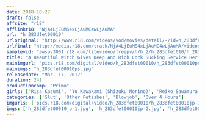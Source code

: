 ```yaml
---
date: 2018-10-27
draft: false
affsite: "r18"
afflinkr18: "NjA4LjEuMS4xLjAuMC4wLjAuMA"
url: "h_283dfet00010"
urloriginal: "http://www.r18.com/videos/vod/movies/detail/-/id=h_283dfet00010"
urlfinal: "http://media.r18.com/track/NjA4LjEuMS4xLjAuMC4wLjAuMA/videos/vod/movies/detail/-/id=h_283dfet00010"
samplevid: "awspv3001.r18.com/litevideo/freepv/h/h_2/h_283dfet010/h_283dfet010_dmb_w.mp4"
title: "A Beautiful Witch Gives Deep And Rich Cock Sucking Service Her Sticky And Wet Blowjob Action Brings Me To A Massively Unexpected Ejaculation! 4 Hours/12 Ladies"
mainimgurl: "pics.r18.com/digital/video/h_283dfet00010/h_283dfet00010ps.jpg"
mainimgs: "h_283dfet00010ps.jpg"
releasedate: "Mar. 17, 2017"
duration: 241
productioncomp: "Primo"
girls: ['Risa Kasumi', 'Yu Kawakami (Shizuku Morino)', 'Reiko Sawamura (Honami Takasaka, Masumi Takasaka)', 'Yui Hatano', 'Maki Hojo', 'Misa Yuki', 'Reiko Kobayakawa', 'Kaori Saejima', 'Yui Oba', 'Sarina Takeuchi']
categories: ['Slut', 'Other Fetishes', 'Blowjob', 'Over 4 Hours']
imgurls: ['pics.r18.com/digital/video/h_283dfet00010/h_283dfet00010jp-1.jpg', 'pics.r18.com/digital/video/h_283dfet00010/h_283dfet00010jp-2.jpg', 'pics.r18.com/digital/video/h_283dfet00010/h_283dfet00010jp-3.jpg', 'pics.r18.com/digital/video/h_283dfet00010/h_283dfet00010jp-4.jpg', 'pics.r18.com/digital/video/h_283dfet00010/h_283dfet00010jp-5.jpg', 'pics.r18.com/digital/video/h_283dfet00010/h_283dfet00010jp-6.jpg', 'pics.r18.com/digital/video/h_283dfet00010/h_283dfet00010jp-7.jpg', 'pics.r18.com/digital/video/h_283dfet00010/h_283dfet00010jp-8.jpg', 'pics.r18.com/digital/video/h_283dfet00010/h_283dfet00010jp-9.jpg', 'pics.r18.com/digital/video/h_283dfet00010/h_283dfet00010jp-10.jpg', 'pics.r18.com/digital/video/h_283dfet00010/h_283dfet00010jp-11.jpg', 'pics.r18.com/digital/video/h_283dfet00010/h_283dfet00010jp-12.jpg', 'pics.r18.com/digital/video/h_283dfet00010/h_283dfet00010jp-13.jpg', 'pics.r18.com/digital/video/h_283dfet00010/h_283dfet00010jp-14.jpg', 'pics.r18.com/digital/video/h_283dfet00010/h_283dfet00010jp-15.jpg', 'pics.r18.com/digital/video/h_283dfet00010/h_283dfet00010jp-16.jpg', 'pics.r18.com/digital/video/h_283dfet00010/h_283dfet00010jp-17.jpg', 'pics.r18.com/digital/video/h_283dfet00010/h_283dfet00010jp-18.jpg', 'pics.r18.com/digital/video/h_283dfet00010/h_283dfet00010jp-19.jpg', 'pics.r18.com/digital/video/h_283dfet00010/h_283dfet00010jp-20.jpg']
imgs: ['h_283dfet00010jp-1.jpg', 'h_283dfet00010jp-2.jpg', 'h_283dfet00010jp-3.jpg', 'h_283dfet00010jp-4.jpg', 'h_283dfet00010jp-5.jpg', 'h_283dfet00010jp-6.jpg', 'h_283dfet00010jp-7.jpg', 'h_283dfet00010jp-8.jpg', 'h_283dfet00010jp-9.jpg', 'h_283dfet00010jp-10.jpg', 'h_283dfet00010jp-11.jpg', 'h_283dfet00010jp-12.jpg', 'h_283dfet00010jp-13.jpg', 'h_283dfet00010jp-14.jpg', 'h_283dfet00010jp-15.jpg', 'h_283dfet00010jp-16.jpg', 'h_283dfet00010jp-17.jpg', 'h_283dfet00010jp-18.jpg', 'h_283dfet00010jp-19.jpg', 'h_283dfet00010jp-20.jpg']
---
```

